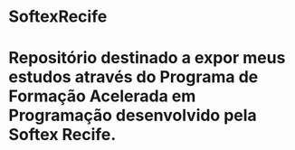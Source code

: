 # SoftexRecife
# Repositório destinado a expor meus estudos através do Programa de Formação Acelerada em Programação desenvolvido pela Softex Recife.
